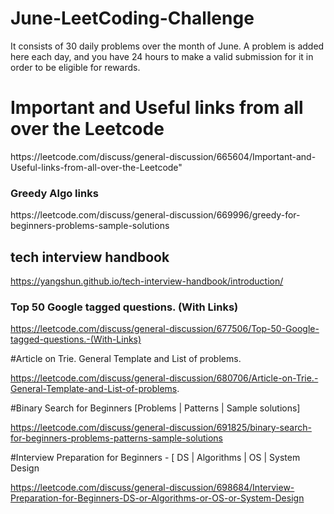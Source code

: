 # June-LeetCoding-Challenge
It consists of 30 daily problems over the month of June. A problem is added here each day, and you have 24 hours to make a valid submission for it in order to be eligible for rewards.


<h1>Important and Useful links from all over the Leetcode</h1>
https://leetcode.com/discuss/general-discussion/665604/Important-and-Useful-links-from-all-over-the-Leetcode"

<h3>Greedy Algo links </h3>
 https://leetcode.com/discuss/general-discussion/669996/greedy-for-beginners-problems-sample-solutions

<h2>tech interview handbook</h2>

https://yangshun.github.io/tech-interview-handbook/introduction/

<h3>Top 50 Google tagged questions. (With Links)</h3>

https://leetcode.com/discuss/general-discussion/677506/Top-50-Google-tagged-questions.-(With-Links)

#Article on Trie. General Template and List of problems.

https://leetcode.com/discuss/general-discussion/680706/Article-on-Trie.-General-Template-and-List-of-problems.


#Binary Search for Beginners [Problems | Patterns | Sample solutions]

https://leetcode.com/discuss/general-discussion/691825/binary-search-for-beginners-problems-patterns-sample-solutions

#Interview Preparation for Beginners - [ DS | Algorithms | OS | System Design 

https://leetcode.com/discuss/general-discussion/698684/Interview-Preparation-for-Beginners-DS-or-Algorithms-or-OS-or-System-Design
